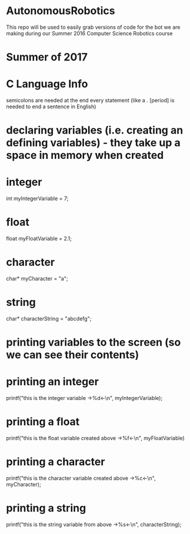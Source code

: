 # AutonomousRobotics

This repo will be used to easily grab versions of code for the bot we are making during our Summer 2016 Computer Science Robotics course

# Summer of 2017

# C Language Info

semicolons are needed at the end every statement (like a . [period] is needed to end a sentence in English)

# declaring variables (i.e. creating an defining variables) - they take up a space in memory when created

# integer
int myIntegerVariable = 7;

# float
float myFloatVariable = 2.1;

# character
char* myCharacter = "a";

# string
char* characterString = "abcdefg";







# printing variables to the screen (so we can see their contents)

# printing an integer
printf("this is the integer variable ->%d<-\n", myIntegerVariable);


# printing a float
printf("this is the float variable created above ->%f<-\n", myFloatVariable)


# printing a character
printf("this is the character variable created above ->%c<-\n", myCharacter);


# printing a string
printf("this is the string variable from above ->%s<-\n", characterString);








